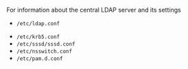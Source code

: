 For information about the central LDAP server and its settings
+ ` /etc/ldap.conf `
* ` /etc/krb5.conf `
* ` /etc/sssd/sssd.conf `
* ` /etc/nsswitch.conf `
* ` /etc/pam.d.conf `

